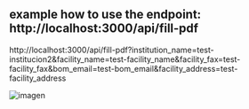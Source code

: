 ## example how to use the endpoint: http://localhost:3000/api/fill-pdf
http://localhost:3000/api/fill-pdf?institution_name=test-institucion2&facility_name=test-facility_name&facility_fax=test-facility_fax&bom_email=test-bom_email&facility_address=test-facility_address

![imagen](https://github.com/user-attachments/assets/1512d110-ad1a-499e-b230-f60e3667f282)

